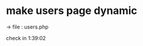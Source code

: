 # make users page dynamic

-> file : users.php
<?php
    session_start();
    if(!isset($_SESSION['unique_id'])){
        header("location: login.php");
    }
?>

check in 1:39:02